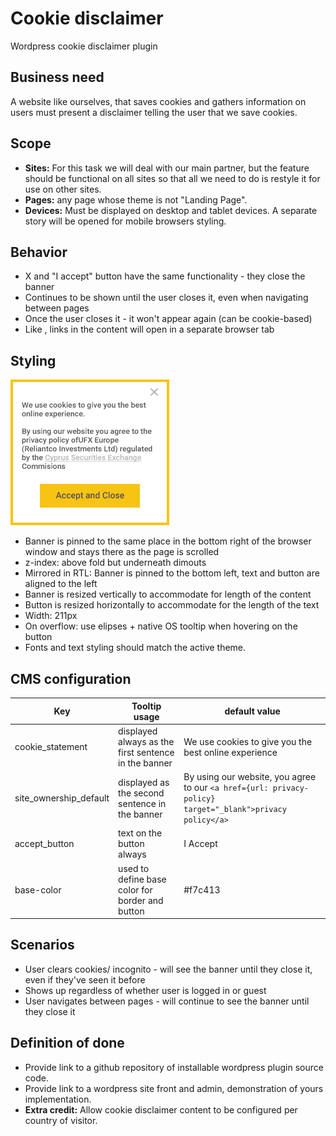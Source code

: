 # Cookie disclaimer
Wordpress cookie disclaimer plugin

## Business need
A website like ourselves, that saves cookies and gathers information on users must present a disclaimer telling the user that we save cookies.

## Scope
* **Sites:** For this task we will deal with our main partner, but the feature should be functional on all sites so that all we need to do is restyle it for use on other sites.
* **Pages:** any page whose theme is not "Landing Page".
* **Devices:** Must be displayed on desktop and tablet devices. A separate story will be opened for mobile browsers styling.

## Behavior
* X and "I accept" button have the same functionality - they close the banner
* Continues to be shown until the user closes it, even when navigating between pages
* Once the user closes it - it won't appear again (can be cookie-based)
* Like , links in the content will open in a separate browser tab


## Styling

![cookie disclaimer screenshot](https://github.com/HexagonTech/cookie-disclaimer/raw/master/sample.png "Example of cookie disclaimer")

* Banner is pinned to the same place in the bottom right of the browser window and stays there as the page is scrolled
* z-index: above fold but underneath dimouts
* Mirrored in RTL: Banner is pinned to the bottom left, text and button are aligned to the left
* Banner is resized vertically to accommodate for length of the content
* Button is resized horizontally to accommodate for the length of the text
 * Width: 211px
 * On overflow: use elipses + native OS tooltip when hovering on the button
* Fonts and text styling should match the active theme.

## CMS configuration
|Key|Tooltip usage|default value|
|---|---|---|
|cookie_statement|displayed always as the first sentence in the banner|	We use cookies to give you the best online experience|
|site_ownership_default|displayed as the second sentence in the banner|By using our website, you agree to our `<a href={url: privacy-policy} target="_blank">privacy policy</a>`|
|accept_button|text on the button always|I Accept|
|base-color|used to define base color for border and button|#f7c413|

## Scenarios
* User clears cookies/ incognito - will see the banner until they close it, even if they've seen it before
* Shows up regardless of whether user is logged in or guest
* User navigates between pages - will continue to see the banner until they close it


## Definition of done
* Provide link to a github repository of installable wordpress plugin source code.
* Provide link to a wordpress site front and admin, demonstration of yours implementation.
* **Extra credit:** Allow cookie disclaimer content to be configured per country of visitor.
